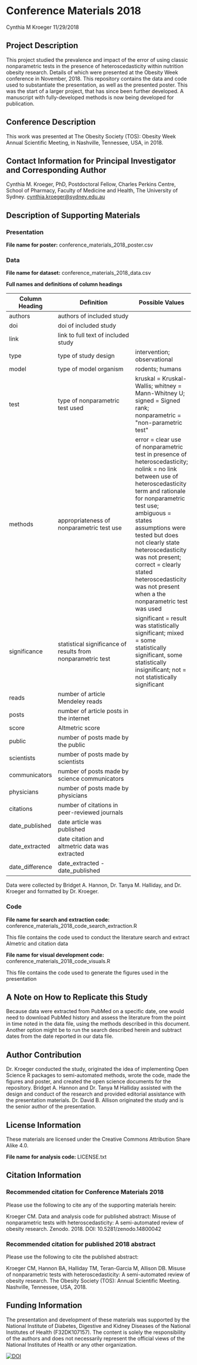 Conference Materials 2018
================
Cynthia M Kroeger
11/29/2018

Project Description
-------------------

This project studied the prevalence and impact of the error of using classic nonparametric tests in the presence of heteroscedasticity within nutrition obesity research. Details of which were presented at the Obesity Week conference in November, 2018. This repository contains the data and code used to substantiate the presentation, as well as the presented poster. This was the start of a larger project, that has since been further developed. A manuscript with fully-developed methods is now being developed for publication. 

Conference Description
----------------------

This work was presented at The Obesity Society (TOS): Obesity Week Annual Scientific Meeting, in Nashville, Tennessee, USA, in 2018.

Contact Information for Principal Investigator and Corresponding Author
-----------------------------------------------------------------------

Cynthia M. Kroeger, PhD, Postdoctoral Fellow, Charles Perkins Centre, School of Pharmacy, Faculty of Medicine and Health, The University of Sydney. <cynthia.kroeger@sydney.edu.au>

Description of Supporting Materials
-----------------------------------

### Presentation

**File name for poster:** conference\_materials\_2018\_poster.csv

### Data

**File name for dataset:** conference\_materials\_2018\_data.csv

**Full names and definitions of column headings**

<table>
<colgroup>
<col width="24%" />
<col width="46%" />
<col width="28%" />
</colgroup>
<thead>
<tr class="header">
<th>Column Heading</th>
<th>Definition</th>
<th>Possible Values</th>
</tr>
</thead>
<tbody>
<tr class="odd">
<td>authors</td>
<td>authors of included study</td>
<td></td>
</tr>
<tr class="even">
<td>doi</td>
<td>doi of included study</td>
<td></td>
</tr>
<tr class="odd">
<td>link</td>
<td>link to full text of included study</td>
<td></td>
</tr>
<tr class="even">
<td>type</td>
<td>type of study design</td>
<td>intervention; observational</td>
</tr>
<tr class="odd">
<td>model</td>
<td>type of model organism</td>
<td>rodents; humans</td>
</tr>
<tr class="even">
<td>test</td>
<td>type of nonparametric test used</td>
<td>kruskal = Kruskal-Wallis; whitney = Mann-Whitney U; signed = Signed rank; nonparametric = &quot;non-parametric test&quot;</td>
</tr>
<tr class="odd">
<td>methods</td>
<td>appropriateness of nonparametric test use</td>
<td>error = clear use of nonparametric test in presence of heteroscedasticity; nolink = no link between use of heteroscedasticity term and rationale for nonparametric test use; ambiguous = states assumptions were tested but does not clearly state heteroscedasticity was not present; correct = clearly stated heteroscedasticity was not present when a the nonparametric test was used</td>
</tr>
<tr class="even">
<td>significance</td>
<td>statistical significance of results from nonparametric test</td>
<td>significant = result was statistically significant; mixed = some statistically significant, some statistically insignificant; not = not statistically significant</td>
</tr>
<tr class="odd">
<td>reads</td>
<td>number of article Mendeley reads</td>
<td></td>
</tr>
<tr class="even">
<td>posts</td>
<td>number of article posts in the internet</td>
<td></td>
</tr>
<tr class="odd">
<td>score</td>
<td>Altmetric score</td>
<td></td>
</tr>
<tr class="even">
<td>public</td>
<td>number of posts made by the public</td>
<td></td>
</tr>
<tr class="odd">
<td>scientists</td>
<td>number of posts made by scientists</td>
<td></td>
</tr>
<tr class="even">
<td>communicators</td>
<td>number of posts made by science communicators</td>
<td></td>
</tr>
<tr class="odd">
<td>physicians</td>
<td>number of posts made by physicians</td>
<td></td>
</tr>
<tr class="even">
<td>citations</td>
<td>number of citations in peer-reviewed journals</td>
<td></td>
</tr>
<tr class="odd">
<td>date_published</td>
<td>date article was published</td>
<td></td>
</tr>
<tr class="even">
<td>date_extracted</td>
<td>date citation and altmetric data was extracted</td>
<td></td>
</tr>
<tr class="odd">
<td>date_difference</td>
<td>date_extracted - date_published</td>
<td></td>
</tr>
</tbody>
</table>

Data were collected by Bridget A. Hannon, Dr. Tanya M. Halliday, and Dr. Kroeger and formatted by Dr. Kroeger.

### Code

**File name for search and extraction code:** conference\_materials\_2018\_code\_search\_extraction.R

This file contains the code used to conduct the literature search and extract Almetric and citation data

**File name for visual development code:** conference\_materials\_2018\_code\_visuals.R

This file contains the code used to generate the figures used in the presentation

A Note on How to Replicate this Study
-------------------------------------

Because data were extracted from PubMed on a specific date, one would need to download PubMed history and assess the literature from the point in time noted in the data file, using the methods described in this document. Another option might be to run the search described herein and subtract dates from the date reported in our data file.

Author Contribution
-------------------

Dr. Kroeger conducted the study, originated the idea of implementing Open Science R packages to semi-automated methods, wrote the code, made the figures and poster, and created the open science documents for the repository. Bridget A. Hannon and Dr. Tanya M Halliday assisted with the design and conduct of the research and provided editorial assistance with the presentation materials. Dr. David B. Allison originated the study and is the senior author of the presentation.

License Information
-------------------

These materials are licensed under the Creative Commons Attribution Share Alike 4.0.

**File name for analysis code:** LICENSE.txt

Citation Information
--------------------

### Recommended citation for Conference Materials 2018

Please use the following to cite any of the supporting materials herein:

Kroeger CM. Data and analysis code for published abstract: Misuse of nonparametric tests with heteroscedasticity: A semi-automated review of obesity research. Zenodo. 2018. DOI: 10.5281/zenodo.14800042

### Recommended citation for published 2018 abstract

Please use the following to cite the published abstract:

Kroeger CM, Hannon BA, Halliday TM, Teran-Garcia M, Allison DB. Misuse of nonparametric tests with heteroscedasticity: A semi-automated review of obesity research. The Obesity Society (TOS): Annual Scientific Meeting. Nashville, Tennessee, USA, 2018.

Funding Information
-------------------

The presentation and development of these materials was supported by the National Institute of Diabetes, Digestive and Kidney Diseases of the National Institutes of Health (F32DK107157). The content is solely the responsibility of the authors and does not necessarily represent the official views of the National Institutes of Health or any other organization.

[![DOI](https://zenodo.org/badge/156651162.svg)](https://zenodo.org/badge/latestdoi/156651162)
